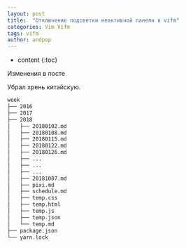 ```yaml
---
layout: post
title:  "Отключение подсветки неактивной панели в vifm"
categories: Vim Vifm
tags: vifm
author: andpop
---
```


* content
{:toc}

Изменения в посте

Убрал хрень китайскую.

``` bash
week
├── 2016
├── 2017
├── 2018
│   ├── 20180102.md
│   ├── 20180108.md
│   ├── 20180115.md
│   ├── 20180122.md
│   ├── 20180126.md
│   ├── ...
│   ├── ...
│   ├── ...
│   ├── 20181007.md
│   ├── pixi.md
│   ├── schedule.md
│   ├── temp.css
│   ├── temp.html
│   ├── temp.js
│   ├── temp.json
│   └── temp.md
├── package.json
└── yarn.lock
```

